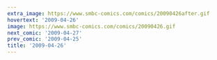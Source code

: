 ```yaml
---
extra_image: https://www.smbc-comics.com/comics/20090426after.gif
hovertext: '2009-04-26'
image: https://www.smbc-comics.com/comics/20090426.gif
next_comic: '2009-04-27'
prev_comic: '2009-04-25'
title: '2009-04-26'
---
```


